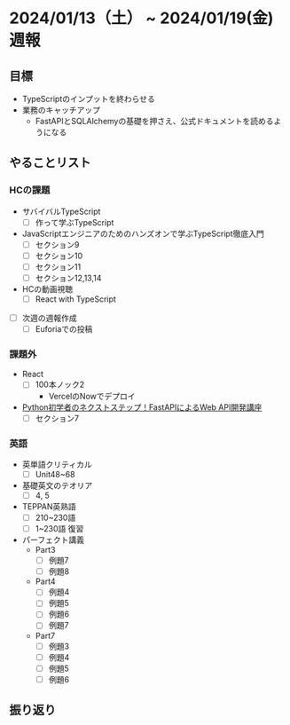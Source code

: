 # 2024/01/13（土） ~ 2024/01/19(金) 週報

## 目標

- TypeScriptのインプットを終わらせる
- 業務のキャッチアップ
  - FastAPIとSQLAlchemyの基礎を押さえ、公式ドキュメントを読めるようになる

## やることリスト

### HCの課題

- サバイバルTypeScript
  - [ ] 作って学ぶTypeScript

- JavaScriptエンジニアのためのハンズオンで学ぶTypeScript徹底入門
  - [ ] セクション9
  - [ ] セクション10
  - [ ] セクション11
  - [ ] セクション12,13,14

- HCの動画視聴
  - [ ] React with TypeScript

- [ ] 次週の週報作成
  - [ ] Euforiaでの投稿

### 課題外

- React
  - [ ] 100本ノック2
    - VercelのNowでデプロイ

- [Python初学者のネクストステップ！FastAPIによるWeb API開発講座](https://www.udemy.com/course/python-fastapi/)
  - [ ] セクション7

### 英語

- 英単語クリティカル
  - [ ] Unit48~68

- 基礎英文のテオリア
  - [ ] 4, 5

- TEPPAN英熟語
  - [ ] 210~230語
  - [ ] 1~230語 復習

- パーフェクト講義
  - Part3
    - [ ] 例題7
    - [ ] 例題8
  - Part4
    - [ ] 例題4
    - [ ] 例題5
    - [ ] 例題6
    - [ ] 例題7
  - Part7
    - [ ] 例題3
    - [ ] 例題4
    - [ ] 例題5
    - [ ] 例題6

## 振り返り
